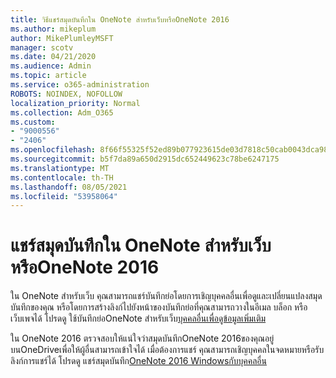 ```yaml
---
title: วิธีแชร์สมุดบันทึกใน OneNote สําหรับเว็บหรือOneNote 2016
ms.author: mikeplum
author: MikePlumleyMSFT
manager: scotv
ms.date: 04/21/2020
ms.audience: Admin
ms.topic: article
ms.service: o365-administration
ROBOTS: NOINDEX, NOFOLLOW
localization_priority: Normal
ms.collection: Adm_O365
ms.custom:
- "9000556"
- "2406"
ms.openlocfilehash: 8f66f55325f52ed89b077923615de03d7818c50cab0043dca98aadca3e725bc8
ms.sourcegitcommit: b5f7da89a650d2915dc652449623c78be6247175
ms.translationtype: MT
ms.contentlocale: th-TH
ms.lasthandoff: 08/05/2021
ms.locfileid: "53958064"
---
```

# <a name="share-notebooks-in-onenote-for-the-web-or-onenote-2016"></a>แชร์สมุดบันทึกใน OneNote สําหรับเว็บหรือOneNote 2016

ใน OneNote สําหรับเว็บ คุณสามารถแชร์บันทึกย่อโดยการเชิญบุคคลอื่นเพื่อดูและเปลี่ยนแปลงสมุดบันทึกของคุณ หรือโดยการสร้างลิงก์ไปยังหน้าของบันทึกย่อที่คุณสามารถวางในอีเมล บล็อก หรือเว็บเพจได้ โปรดดู ใช้บันทึกย่อOneNote สําหรับเว็บ[บุคคลอื่นเพื่อดูข้อมูลเพิ่มเติม](https://support.office.com/article/D3481FBE-E06C-4883-B7E9-B2EE9F38AED3)

ใน OneNote 2016 ตรวจสอบให้แน่ใจว่าสมุดบันทึกOneNote 2016ของคุณอยู่บนOneDriveเพื่อให้ผู้อื่นสามารถเข้าใจได้ เมื่อต้องการแชร์ คุณสามารถเชิญบุคคลในจดหมายหรือรับลิงก์การแชร์ได้ โปรดดู แชร์สมุดบันทึก[OneNote 2016 Windowsกับบุคคลอื่น](https://support.office.com/article/d14b6033-7a95-4536-9216-bb0a5e0f8285)
